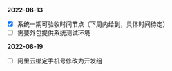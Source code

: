 **2022-08-13**

- [x] 系统一期可验收时间节点（下周内给到，具体时间待定）
- [ ] 需要外包提供系统测试环境

**2022-08-19**

- [ ] 阿里云绑定手机号修改为开发组

